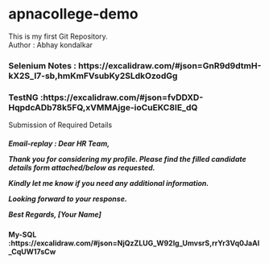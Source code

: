 # apnacollege-demo
This is my first Git Repository.
<br>
Author : Abhay kondalkar
<h3>Selenium Notes : https://excalidraw.com/#json=GnR9d9dtmH-kX2S_I7-sb,hmKmFVsubKy2SLdkOzodGg</h3> 

<h3>TestNG :https://excalidraw.com/#json=fvDDXD-HqpdcADb78k5FQ,xVMMAjge-ioCuEKC8IE_dQ</h3>
Submission of Required Details

<h5>Email-replay : Dear HR Team,

Thank you for considering my profile. Please find the filled candidate details form attached/below as requested.

Kindly let me know if you need any additional information.

Looking forward to your response.

Best Regards,
[Your Name]</h5>

<h4>My-SQL :https://excalidraw.com/#json=NjQzZLUG_W92Ig_UmvsrS,rrYr3Vq0JaAl_CqUW17sCw</h4>

